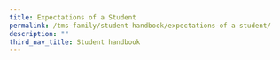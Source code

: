 ```yaml
---
title: Expectations of a Student
permalink: /tms-family/student-handbook/expectations-of-a-student/
description: ""
third_nav_title: Student handbook
---
```

